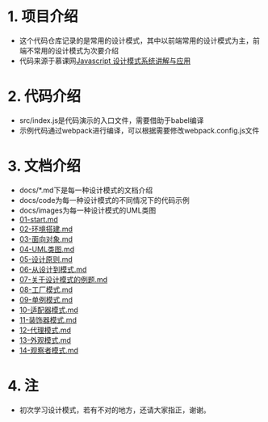 # 1. 项目介绍
+ 这个代码仓库记录的是常用的设计模式，其中以前端常用的设计模式为主，前端不常用的设计模式为次要介绍
+ 代码来源于慕课网[Javascript 设计模式系统讲解与应用](https://coding.imooc.com/class/255.html)

# 2. 代码介绍
+ src/index.js是代码演示的入口文件，需要借助于babel编译
+ 示例代码通过webpack进行编译，可以根据需要修改webpack.config.js文件

# 3. 文档介绍
+ docs/*.md下是每一种设计模式的文档介绍
+ docs/code为每一种设计模式的不同情况下的代码示例
+ docs/images为每一种设计模式的UML类图
+ [01-start.md](https://github.com/Dawnight/design-patterns/blob/master/docs/01-start.md)
+ [02-环境搭建.md](https://github.com/Dawnight/design-patterns/blob/master/docs/02-%E7%8E%AF%E5%A2%83%E6%90%AD%E5%BB%BA.md)
+ [03-面向对象.md](https://github.com/Dawnight/design-patterns/blob/master/docs/03-%E9%9D%A2%E5%90%91%E5%AF%B9%E8%B1%A1.md)
+ [04-UML类图.md](https://github.com/Dawnight/design-patterns/blob/master/docs/04-UML%E7%B1%BB%E5%9B%BE.md)
+ [05-设计原则.md](https://github.com/Dawnight/design-patterns/blob/master/docs/05-%E8%AE%BE%E8%AE%A1%E5%8E%9F%E5%88%99.md)
+ [06-从设计到模式.md](https://github.com/Dawnight/design-patterns/blob/master/docs/06-%E4%BB%8E%E8%AE%BE%E8%AE%A1%E5%88%B0%E6%A8%A1%E5%BC%8F.md)
+ [07-关于设计模式的例题.md](https://github.com/Dawnight/design-patterns/blob/master/docs/07-%E5%85%B3%E4%BA%8E%E8%AE%BE%E8%AE%A1%E6%A8%A1%E5%BC%8F%E7%9A%84%E4%BE%8B%E9%A2%98.md)
+ [08-工厂模式.md](https://github.com/Dawnight/design-patterns/blob/master/docs/08-%E5%B7%A5%E5%8E%82%E6%A8%A1%E5%BC%8F.md)
+ [09-单例模式.md](https://github.com/Dawnight/design-patterns/blob/master/docs/09-%E5%8D%95%E4%BE%8B%E6%A8%A1%E5%BC%8F.md)
+ [10-适配器模式.md](https://github.com/Dawnight/design-patterns/blob/master/docs/10-%E9%80%82%E9%85%8D%E5%99%A8%E6%A8%A1%E5%BC%8F.md)
+ [11-装饰器模式.md](https://github.com/Dawnight/design-patterns/blob/master/docs/11-%E8%A3%85%E9%A5%B0%E5%99%A8%E6%A8%A1%E5%BC%8F.md)
+ [12-代理模式.md](https://github.com/Dawnight/design-patterns/blob/master/docs/12-%E4%BB%A3%E7%90%86%E6%A8%A1%E5%BC%8F.md)
+ [13-外观模式.md](https://github.com/Dawnight/design-patterns/blob/master/docs/13-%E5%A4%96%E8%A7%82%E6%A8%A1%E5%BC%8F.md)
+ [14-观察者模式.md](https://github.com/Dawnight/design-patterns/blob/master/docs/14-%E8%A7%82%E5%AF%9F%E8%80%85%E6%A8%A1%E5%BC%8F.md)

# 4. 注
+ 初次学习设计模式，若有不对的地方，还请大家指正，谢谢。
